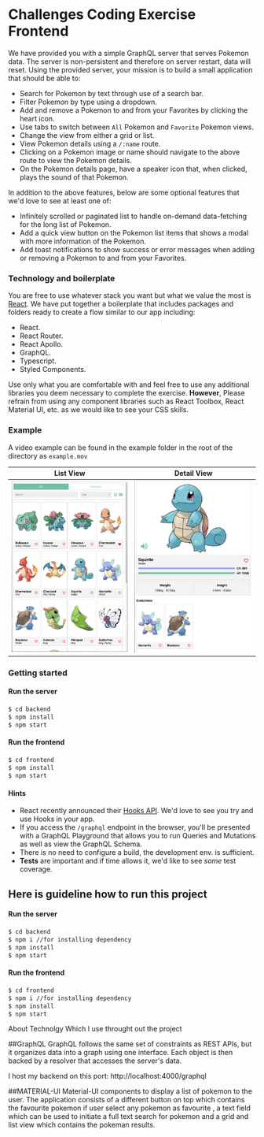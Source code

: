 # Challenges Coding Exercise Frontend

We have provided you with a simple GraphQL server that serves Pokemon data. The server is non-persistent and therefore on server restart, data will reset. Using the provided server, your mission is to build a small application that should be able to: 

- Search for Pokemon by text through use of a search bar.
- Filter Pokemon by type using a dropdown.
- Add and remove a Pokemon to and from your Favorites by clicking the heart icon.
- Use tabs to switch between `All` Pokemon and `Favorite` Pokemon views.
- Change the view from either a grid or list.
- View Pokemon details using a `/:name` route.
- Clicking on a Pokemon image or name should navigate to the above route to view the Pokemon details.
- On the Pokemon details page, have a speaker icon that, when clicked, plays the sound of that Pokemon.

In addition to the above features, below are some optional features that we'd love to see at least one of:
- Infinitely scrolled or paginated list to handle on-demand data-fetching for the long list of Pokemon.
- Add a quick view button on the Pokemon list items that shows a modal with more information of the Pokemon.
- Add toast notifications to show success or error messages when adding or removing a Pokemon to and from your Favorites.

### Technology and boilerplate

You are free to use whatever stack you want but what we value the most is [React](https://github.com/facebook/react). We have put together a boilerplate that includes packages and folders ready to create a flow similar to our app including:

- React.
- React Router.
- React Apollo.
- GraphQL.
- Typescript.
- Styled Components.

Use only what you are comfortable with and feel free to use any additional libraries you deem necessary to complete the exercise. **However**, Please refrain from using any component libraries such as React Toolbox, React Material UI, etc. as we would like to see your CSS skills.

### Example

A video example can be found in the example folder in the root of the directory as `example.mov`

List View           |  Detail View
:-------------------------:|:-------------------------:
![](example/example-list-view.png) |  ![](example/example-detail-view.png)


### Getting started

#### Run the server
```
$ cd backend
$ npm install
$ npm start
```

#### Run the frontend
```
$ cd frontend
$ npm install
$ npm start
```

#### Hints
- React recently announced their [Hooks API](https://reactjs.org/docs/hooks-intro.html). We'd love to see you try and use Hooks in your app.
- If you access the `/graphql` endpoint in the browser, you'll be presented with a GraphQL Playground that allows you to run Queries and Mutations as well as view the GraphQL Schema.
- There is no need to configure a build, the development env. is sufficient.
- **Tests** are important and if time allows it, we'd like to see *some* test coverage.

## Here is guideline how to run this project 
#### Run the server
```
$ cd backend
$ npm i //for installing dependency 
$ npm install
$ npm start
```

#### Run the frontend
```
$ cd frontend
$ npm i //for installing dependency 
$ npm install
$ npm start
```
About Technolgy Which I use throught  out the project

##GraphQL 
GraphQL follows the same set of constraints as REST APIs, but it organizes data into a graph using one interface. Each object is then backed by a resolver that accesses the server's data.

I host my backend on this port:
http://localhost:4000/graphql

##MATERIAL-UI
 Material-UI components to display a list of pokemon to the user. The application consists of a different button on top which contains the favourite pokemon if user select any pokemon as favourite , a text field which can be used to initiate a full text search for pokemon and a grid and list view which contains the pokeman results.

